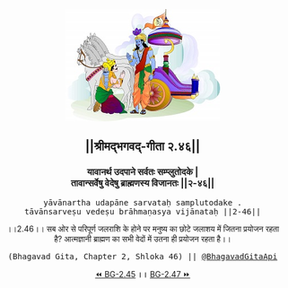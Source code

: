<center><img src="../../asset/BG.png" alt="#API #bhagavadgitaapi #slok #nodejs #js #api #gitaapi #krishna #hinduism #vedic #ISKCON #shreemadbhagavadgita #technology"/>
<h2>||श्रीमद्‍भगवद्‍-गीता २.४६||</h2>
<h3>यावानर्थ उदपाने सर्वतः सम्प्लुतोदके |<br/>तावान्सर्वेषु वेदेषु ब्राह्मणस्य विजानतः ||२-४६||</h3>
<pre>yāvānartha udapāne sarvataḥ samplutodake .<br/>tāvānsarveṣu vedeṣu brāhmaṇasya vijānataḥ ||2-46||</pre>
<p>।।2.46।। सब ओर से परिपूर्ण जलराशि के होने पर मनुष्य का छोटे जलाशय में जितना प्रयोजन रहता है? आत्मज्ञानी ब्राह्मण का सभी वेदों में उतना ही प्रयोजन रहता है।।</p>
<pre>(Bhagavad Gita, Chapter 2, Shloka 46) || <a href="https://twitter.com/bhagavadgitaapi">@BhagavadGitaApi</a></pre><a href="../../2/45">⏪  BG-2.45</a><b>        ।।        </b><a href="../../2/47">BG-2.47  ⏩</a></center></center>